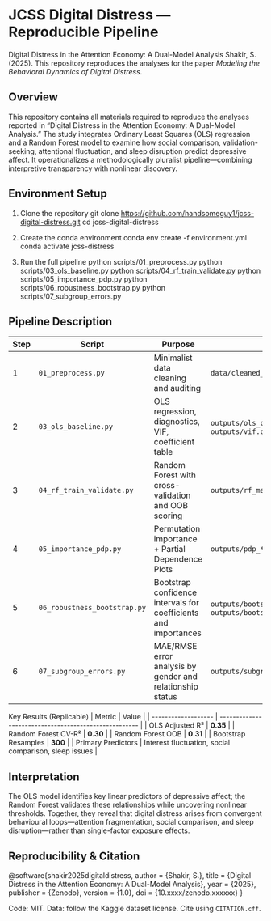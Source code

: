 # JCSS Digital Distress — Reproducible Pipeline
Digital Distress in the Attention Economy: A Dual-Model Analysis
Shakir, S. (2025).
This repository reproduces the analyses for the paper *Modeling the Behavioral Dynamics of Digital Distress*.

## Overview
This repository contains all materials required to reproduce the analyses reported in
“Digital Distress in the Attention Economy: A Dual-Model Analysis.”
The study integrates Ordinary Least Squares (OLS) regression and a Random Forest model to examine how social comparison, validation-seeking, attentional fluctuation, and sleep disruption predict depressive affect.
It operationalizes a methodologically pluralist pipeline—combining interpretive transparency with nonlinear discovery.

## Environment Setup
1. Clone the repository
   git clone https://github.com/handsomeguy1/jcss-digital-distress.git
cd jcss-digital-distress

2. Create the conda environment
   conda env create -f environment.yml
conda activate jcss-distress

3. Run the full pipeline
python scripts/01_preprocess.py
python scripts/03_ols_baseline.py
python scripts/04_rf_train_validate.py
python scripts/05_importance_pdp.py
python scripts/06_robustness_bootstrap.py
python scripts/07_subgroup_errors.py


## Pipeline Description
| Step | Script                       | Purpose                                                         | Output                                                                |
| ---- | ---------------------------- | --------------------------------------------------------------- | --------------------------------------------------------------------- |
| 1    | `01_preprocess.py`           | Minimalist data cleaning and auditing                           | `data/cleaned_social_media.csv`                                       |
| 2    | `03_ols_baseline.py`         | OLS regression, diagnostics, VIF, coefficient table             | `outputs/ols_coefficients.csv`, `outputs/vif.csv`                     |
| 3    | `04_rf_train_validate.py`    | Random Forest with cross-validation and OOB scoring             | `outputs/rf_metrics.csv`                                              |
| 4    | `05_importance_pdp.py`       | Permutation importance + Partial Dependence Plots               | `outputs/pdp_*.png`                                                   |
| 5    | `06_robustness_bootstrap.py` | Bootstrap confidence intervals for coefficients and importances | `outputs/bootstrap_betas.csv`, `outputs/bootstrap_rf_importances.csv` |
| 6    | `07_subgroup_errors.py`      | MAE/RMSE error analysis by gender and relationship status       | `outputs/subgroup_errors.csv`                                         |


Key Results (Replicable)
| Metric              | Value                                                 |
| ------------------- | ----------------------------------------------------- |
| OLS Adjusted R²     | **0.35**                                              |
| Random Forest CV-R² | **0.30**                                              |
| Random Forest OOB   | **0.31**                                              |
| Bootstrap Resamples | **300**                                               |
| Primary Predictors  | Interest fluctuation, social comparison, sleep issues |

## Interpretation
The OLS model identifies key linear predictors of depressive affect; the Random Forest validates these relationships while uncovering nonlinear thresholds. Together, they reveal that digital distress arises from convergent behavioural loops—attention fragmentation, social comparison, and sleep disruption—rather than single-factor exposure effects.

## Reproducibility & Citation
@software{shakir2025digitaldistress,
  author    = {Shakir, S.},
  title     = {Digital Distress in the Attention Economy: A Dual-Model Analysis},
  year      = {2025},
  publisher = {Zenodo},
  version   = {1.0},
  doi       = {10.xxxx/zenodo.xxxxxx}
}

Code: MIT. Data: follow the Kaggle dataset license.
Cite using `CITATION.cff`.
